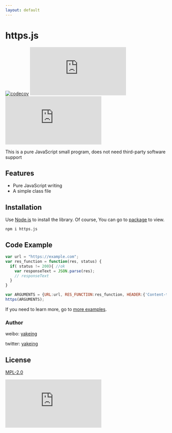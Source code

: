```yaml
---
layout: default
---
```


# https.js

[![codecov](https://codecov.io/gh/yakeing/https.js/branch/master/graph/badge.svg)](https://codecov.io/gh/yakeing/https.js)
[![TAG](https://img.shields.io/github/v/tag/yakeing/https.js?color=28a745&logo=github)](https://github.com/yakeing/https.js/releases)
[![NPM](https://img.shields.io/npm/v/https.js?color=CB3837&logo=NPM)](https://www.npmjs.com/package/https.js)

This is a pure JavaScript small program, does not need third-party software support

## Features

- Pure JavaScript writing
- A simple class file

## Installation

Use [Node.js](https://nodejs.org/) to install the library. Of course, You can go to [package](https://www.npmjs.com/package/https.js) to view.

```console
npm i https.js
```

## Code Example

```javascript
var url = "https://example.com";
var res_function = function(res, status) {
  if( status != 200){ //ok
  	var responseText = JSON.parse(res);
  	// responseText
  }
}

var ARGUMENTS = {URL:url, RES_FUNCTION:res_function, HEADER:{'Content-type':'application/json;charset=UTF-8'}};
https(ARGUMENTS);
```
If you need to learn more, go to [more examples](/pages/Examples.html).


### Author

weibo: [yakeing](https://weibo.com/yakeing)

twitter: [yakeing](https://twitter.com/yakeing)

## License

[MPL-2.0](https://github.com/yakeing/https.js/blob/main/LICENSE)

[![license](https://badgen.net/github/license/yakeing/https.js?color=FE7D37&icon=github)](https://github.com/yakeing/https.js/blob/main/LICENSE)
